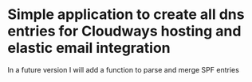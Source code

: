 # Simple application to create all dns entries for Cloudways hosting and elastic email integration

In a future version I will add a function to parse and merge SPF entries